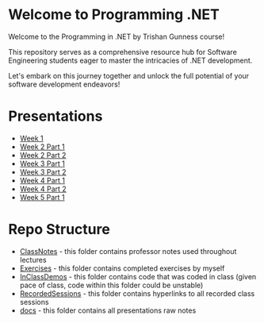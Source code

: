 # Welcome to Programming .NET

Welcome to the Programming in .NET by Trishan Gunness course! 

This repository serves as a comprehensive resource hub for Software Engineering students eager to master the intricacies of .NET development. 

Let's embark on this journey together and unlock the full potential of your software development endeavors!

# Presentations
- [Week 1](https://tgunness.github.io/ProgrammingInDotnet/Week1.html)
- [Week 2 Part 1](https://tgunness.github.io/ProgrammingInDotnet/Week2Part1.html)
- [Week 2 Part 2](https://tgunness.github.io/ProgrammingInDotnet/Week2Part2.html)
- [Week 3 Part 1](https://tgunness.github.io/ProgrammingInDotnet/Week3Part1.html)
- [Week 3 Part 2](https://tgunness.github.io/ProgrammingInDotnet/Week3Part2.html)
- [Week 4 Part 1](https://tgunness.github.io/ProgrammingInDotnet/Week4Part1.html)
- [Week 4 Part 2](https://tgunness.github.io/ProgrammingInDotnet/Week4Part2.html)
- [Week 5 Part 1](https://tgunness.github.io/ProgrammingInDotnet/Week5Part1.html)

# Repo Structure

- [ClassNotes](https://github.com/tgunness/ProgrammingInDotnet/tree/main/ClassNotes) - this folder contains professor notes used throughout lectures
- [Exercises](https://github.com/tgunness/ProgrammingInDotnet/tree/main/Exercises) - this folder contains completed exercises by myself
- [InClassDemos](https://github.com/tgunness/ProgrammingInDotnet/tree/main/InClassDemos) - this folder contains code that was coded in class (given pace of class, code within this folder could be unstable)
- [RecordedSessions](https://github.com/tgunness/ProgrammingInDotnet/tree/main/RecordedSessions) - this folder contains hyperlinks to all recorded class sessions
- [docs](https://github.com/tgunness/ProgrammingInDotnet/tree/main/docs) - this folder contains all presentations raw notes

